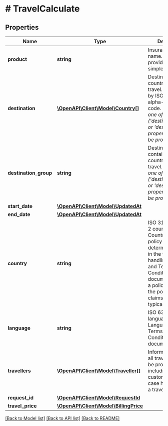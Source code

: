 # # TravelCalculate

## Properties

Name | Type | Description | Notes
------------ | ------------- | ------------- | -------------
**product** | **string** | Insurance product name. To be provided by simplesurance | 
**destination** | [**\OpenAPI\Client\Model\Country[]**](Country.md) | Destination countries of the travel. Represented by ISO 3166-1 alpha-2 country code. &lt;br&gt;*At least one of (&#39;destination_group&#39; or &#39;destination&#39;) properties has to be provided.* | [optional] 
**destination_group** | **string** | Destination group containing countries of the travel. &lt;br&gt;*At least one of (&#39;destination_group&#39; or &#39;destination&#39;) properties has to be provided.* | [optional] 
**start_date** | [**\OpenAPI\Client\Model\UpdatedAt**](UpdatedAt.md) |  | 
**end_date** | [**\OpenAPI\Client\Model\UpdatedAt**](UpdatedAt.md) |  | 
**country** | **string** | ISO 3166-1 alpha-2 country code  Country of the policy typically is a determining factor in the tax rate, claim handling language and Terms and Conditions document. For eg. if a policy is DE then the policy pdf and claims would typically be in DE. | 
**language** | **string** | ISO 639-1 language code  Language of the Terms and Conditions document. | [optional] 
**travellers** | [**\OpenAPI\Client\Model\Traveller[]**](Traveller.md) | Information about all travellers should be provided here, including the customer data, in case he/she is also a traveller. | 
**request_id** | [**\OpenAPI\Client\Model\RequestId**](RequestId.md) |  | [optional] 
**travel_price** | [**\OpenAPI\Client\Model\BillingPrice**](BillingPrice.md) |  | [optional] 

[[Back to Model list]](../../README.md#documentation-for-models) [[Back to API list]](../../README.md#documentation-for-api-endpoints) [[Back to README]](../../README.md)


